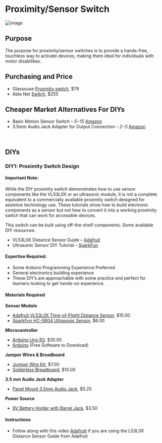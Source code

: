 # Proximity/Sensor Switch
![image](https://github.com/user-attachments/assets/f7ce3fe3-9d15-4cc6-b210-2a07e459621c)

## Purpose

The purpose for proximity/sensor switches is to provide a hands-free, touchless way to activate devices, making them ideal for individuals with motor disabilities.  

## Purchasing and Price

* Glassouse [Proximity switch](https://glassouse.com/product/proximity-switch-glassouse-assistive-device-accessory-hands-free/), $79  
* Able Net [Switch](https://www.ablenetinc.com/big-candy-corn-2/?searchid=676024&search_query=proximity), $255
## Cheaper Market Alternatives For DIYs

* Basic Motion Sensor Switch – *$5-$15* [Amazon](https://www.amazon.com/)  
* 3.5mm Audio Jack Adapter for Output Connection – *$2-$5* [Amazon](https://www.amazon.com/)

<br>

## DIYs

### DIY1: Proximity Switch Design

#### Important Note:

While the DIY proximity switch demonstrates how to use sensor components like the VL53L0X or an ultrasonic module, it is not a complete equivalent to a commercially available proximity switch designed for assistive technology use. These tutorials show how to build electronic components as a sensor but not how to convert it into a working proximity switch that can work for accessible devices.

This switch can be built using off-the-shelf components. Some available DIY resources:

* VL53L0X Distance Sensor Guide – [Adafruit](https://www.adafruit.com/product/3317)  
* Ultrasonic Sensor DIY Tutorial – [SparkFun](https://www.sparkfun.com/products/24045)

#### Expertise Required: 

* Some Arduino Programming Experience Preferred  
* General electronics building experience  
* These DIY’s are approachable with some practice and perfect for learners looking to get hands-on experience.

#### Materials Required

**Sensor Module**

* [Adafruit VL53L0X Time-of-Flight Distance Sensor](https://www.adafruit.com/product/3317), $15.00  
* [SparkFun HC-SR04 Ultrasonic Sensor](https://www.sparkfun.com/ultrasonic-distance-sensor-hc-sr04.html), $6.00

**Microcontroller**

* [Arduino Uno R3](https://store.arduino.cc/products/arduino-uno-rev3), $35.00  
* [Arduino](https://www.arduino.cc/en/software/) (Free Software to Download)

**Jumper Wires & Breadboard**

* [Jumper Wire Kit](https://amazon.com/dp/B01EV70C78), $7.00  
* [Solderless Breadboard](https://amazon.com/dp/B01EV6LJ7G), $10.00

**3.5 mm Audio Jack Adapter**

* [Panel Mount 3.5mm Audio Jack](https://www.sparkfun.com/audio-plug-3-5mm.html), $5.25

**Power Source**


* [9V Battery Holder with Barrel Jack](https://www.adafruit.com/product/67), $3.50

#### Instructions

* Follow along with this video [Adafruit](https://www.adafruit.com/product/3317) if you are using the L53L0X Distance Sensor Guide from Adafruit
